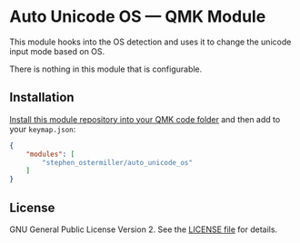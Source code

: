 # Auto Unicode OS — QMK Module

This module hooks into the OS detection and uses it to change the unicode input mode based on OS.

There is nothing in this module that is configurable.


## Installation

[Install this module repository into your QMK code folder](../) and then add to your `keymap.json`:

```json
{
    "modules": [
        "stephen_ostermiller/auto_unicode_os"
    ]
}
```

## License

 GNU General Public License Version 2. See the [LICENSE file](../LICENSE) for details.
